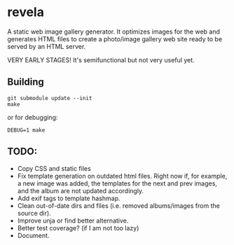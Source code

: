 # revela

A static web image gallery generator. It optimizes images for the web and
generates HTML files to create a photo/image gallery web site ready to be served
by an HTML server.

VERY EARLY STAGES! It's semifunctional but not very useful yet.

## Building

```
git submodule update --init
make
```

or for debugging:

```
DEBUG=1 make
```

## TODO:

* Copy CSS and static files
* Fix template generation on outdated html files. Right now if, for example, a
  new image was added, the templates for the next and prev images, and the album
  are not updated accordingly.
* Add exif tags to template hashmap.
* Clean out-of-date dirs and files (i.e. removed albums/images from the source
  dir).
* Improve unja or find better alternative.
* Better test coverage? (if I am not too lazy)
* Document.
